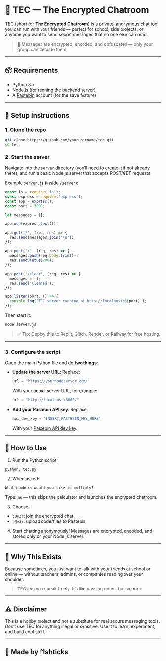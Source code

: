# 🧿 TEC — The Encrypted Chatroom

TEC (short for **The Encrypted Chatroom**) is a private, anonymous chat tool you can run with your friends — perfect for school, side projects, or anytime you want to send secret messages that no one else can read.

> 🔐 Messages are encrypted, encoded, and obfuscated — only your group can decode them.

---

## 📦 Requirements

- Python 3.x
- Node.js (for running the backend server)
- A [Pastebin](https://pastebin.com) account (for the save feature)

---

## 🚀 Setup Instructions

### 1. Clone the repo

```bash
git clone https://github.com/yourusername/tec.git
cd tec
```

### 2. Start the server

Navigate into the `server` directory (you’ll need to create it if not already there), and run a basic Node.js server that accepts POST/GET requests.

Example `server.js` (inside `/server`):

```js
const fs = require('fs');
const express = require('express');
const app = express();
const port = 3000;

let messages = [];

app.use(express.text());

app.get('/', (req, res) => {
  res.send(messages.join('\n'));
});

app.post('/', (req, res) => {
  messages.push(req.body.trim());
  res.sendStatus(200);
});

app.post('/clear', (req, res) => {
  messages = [];
  res.send('Cleared');
});

app.listen(port, () => {
  console.log(`TEC server running at http://localhost:${port}`);
});
```

Then start it:

```bash
node server.js
```

> ✅ Tip: Deploy this to Replit, Glitch, Render, or Railway for free hosting.

---

### 3. Configure the script

Open the main Python file and do **two things**:

- **Update the server URL**:
  Replace:
  ```python
  url = "https://yournodeserver.com/"
  ```
  With your actual server URL, for example:
  ```python
  url = "http://localhost:3000/"
  ```

- **Add your Pastebin API key**:
  Replace:
  ```python
  api_dev_key = 'INSERT_PASTEBIN_KEY_HERE'
  ```
  With your [Pastebin API dev key](https://pastebin.com/doc_api).

---

## 💬 How to Use

1. Run the Python script:

```bash
python3 tec.py
```

2. When asked:
```
What numbers would you like to multiply?
```
Type: `no` — this skips the calculator and launches the encrypted chatroom.

3. Choose:
- `c0v3r`: join the encrypted chat
- `s@v3r`: upload code/files to Pastebin

4. Start chatting anonymously! Messages are encrypted, encoded, and stored only on your Node.js server.

---

## 🎒 Why This Exists

Because sometimes, you just want to talk with your friends at school or online — without teachers, admins, or companies reading over your shoulder.

> TEC lets you speak freely. It’s like passing notes, but smarter.

---

## ⚠️ Disclaimer

This is a hobby project and not a substitute for real secure messaging tools. Don’t use TEC for anything illegal or sensitive. Use it to learn, experiment, and build cool stuff.

---

## 🧠 Made by f1shticks
